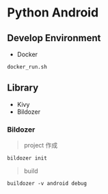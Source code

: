 # Python Android

## Develop Environment

- Docker

```
docker_run.sh
```

## Library

- Kivy
- Bildozer

### Bildozer

> project 作成

```
bildozer init
```

> build

```
buildozer -v android debug
```